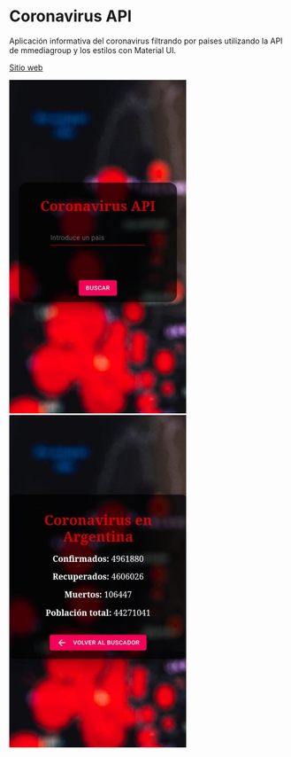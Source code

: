 


# Coronavirus API

Aplicación informativa del coronavirus filtrando por paises utilizando la API de mmediagroup y los estilos con Material UI.


[Sitio web](https://franco954.github.io/Coronavirus-API/) 


<img src="./src/images/readme/form.jpeg" width="320">
<img src="./src/images/readme/info.jpeg" width="320">